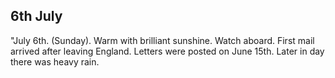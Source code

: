 ## 6th July

"July 6th. (Sunday). Warm with brilliant sunshine. Watch aboard. First mail arrived after leaving England. Letters were posted on June 15th. Later in day there was heavy rain.